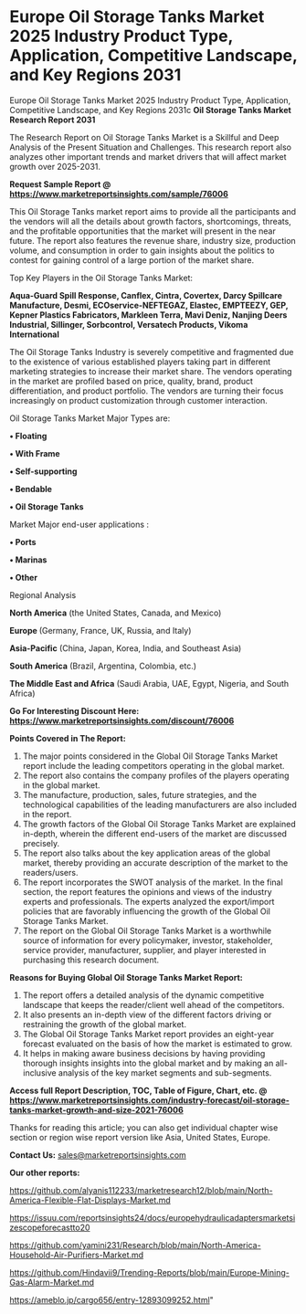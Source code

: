 # Europe Oil Storage Tanks Market 2025 Industry Product Type, Application, Competitive Landscape, and Key Regions 2031
 Europe Oil Storage Tanks Market 2025 Industry Product Type, Application, Competitive Landscape, and Key Regions 2031c
<strong>Oil Storage Tanks Market Research Report 2031</strong>

The Research Report on Oil Storage Tanks Market is a Skillful and Deep Analysis of the Present Situation and Challenges. This research report also analyzes other important trends and market drivers that will affect market growth over 2025-2031.

<strong>Request Sample Report @ <a href=https://www.marketreportsinsights.com/sample/76006>https://www.marketreportsinsights.com/sample/76006</a></strong>

This Oil Storage Tanks market report aims to provide all the participants and the vendors will all the details about growth factors, shortcomings, threats, and the profitable opportunities that the market will present in the near future. The report also features the revenue share, industry size, production volume, and consumption in order to gain insights about the politics to contest for gaining control of a large portion of the market share.

Top Key Players in the Oil Storage Tanks Market:

<strong>Aqua-Guard Spill Response, Canflex, Cintra, Covertex, Darcy Spillcare Manufacture, Desmi, ECOservice-NEFTEGAZ, Elastec, EMPTEEZY, GEP, Kepner Plastics Fabricators, Markleen Terra, Mavi Deniz, Nanjing Deers Industrial, Sillinger, Sorbcontrol, Versatech Products, Vikoma International</strong>

The Oil Storage Tanks Industry is severely competitive and fragmented due to the existence of various established players taking part in different marketing strategies to increase their market share. The vendors operating in the market are profiled based on price, quality, brand, product differentiation, and product portfolio. The vendors are turning their focus increasingly on product customization through customer interaction.

Oil Storage Tanks Market Major Types are:

<strong>• Floating

• With Frame

• Self-supporting

• Bendable

• Oil Storage Tanks</strong>

Market Major end-user applications :

<strong>• Ports

• Marinas

• Other</strong>

Regional Analysis

</u><strong><b>North America</b></strong> (the United States, Canada, and Mexico)

<strong><b>Europe </b></strong>(Germany, France, UK, Russia, and Italy)

<strong><b>Asia-Pacific</b></strong> (China, Japan, Korea, India, and Southeast Asia)

<strong><b>South America</b></strong> (Brazil, Argentina, Colombia, etc.)

<strong><b>The Middle East and Africa</b></strong> (Saudi Arabia, UAE, Egypt, Nigeria, and South Africa)

<strong>Go For Interesting Discount Here: <a href=https://www.marketreportsinsights.com/discount/76006>https://www.marketreportsinsights.com/discount/76006</a></strong>

<strong>Points Covered in The Report:</strong>
<ol>
  <li>The major points considered in the Global Oil Storage Tanks Market report include the leading competitors operating in the global market.</li>
  <li>The report also contains the company profiles of the players operating in the global market.</li>
  <li>The manufacture, production, sales, future strategies, and the technological capabilities of the leading manufacturers are also included in the report.</li>
  <li>The growth factors of the Global Oil Storage Tanks Market are explained in-depth, wherein the different end-users of the market are discussed precisely.</li>
  <li>The report also talks about the key application areas of the global market, thereby providing an accurate description of the market to the readers/users.</li>
  <li>The report incorporates the SWOT analysis of the market. In the final section, the report features the opinions and views of the industry experts and professionals. The experts analyzed the export/import policies that are favorably influencing the growth of the Global Oil Storage Tanks Market.</li>
  <li>The report on the Global Oil Storage Tanks Market is a worthwhile source of information for every policymaker, investor, stakeholder, service provider, manufacturer, supplier, and player interested in purchasing this research document.</li>
</ol>
<strong>Reasons for Buying Global Oil Storage Tanks Market Report:</strong>

<ol>
  <li>The report offers a detailed analysis of the dynamic competitive landscape that keeps the reader/client well ahead of the competitors.</li>
  <li>It also presents an in-depth view of the different factors driving or restraining the growth of the global market.</li>
  <li>The Global Oil Storage Tanks Market report provides an eight-year forecast evaluated on the basis of how the market is estimated to grow.</li>
  <li>It helps in making aware business decisions by having providing thorough insights insights into the global market and by making an all-inclusive analysis of the key market segments and sub-segments.</li>
</ol>
<strong>Access full Report Description, TOC, Table of Figure, Chart, etc. @ <a href=https://www.marketreportsinsights.com/industry-forecast/oil-storage-tanks-market-growth-and-size-2021-76006>https://www.marketreportsinsights.com/industry-forecast/oil-storage-tanks-market-growth-and-size-2021-76006</a></strong>


Thanks for reading this article; you can also get individual chapter wise section or region wise report version like Asia, United States, Europe.

<strong>Contact Us:</strong>
sales@marketreportsinsights.com

<strong>Our other reports:</strong>

<a href=https://github.com/alyanis112233/marketresearch12/blob/main/North-America-Flexible-Flat-Displays-Market.md>https://github.com/alyanis112233/marketresearch12/blob/main/North-America-Flexible-Flat-Displays-Market.md</a>

<a href=https://issuu.com/reportsinsights24/docs/europehydraulicadaptersmarketsizescopeforecastto20>https://issuu.com/reportsinsights24/docs/europehydraulicadaptersmarketsizescopeforecastto20</a>

<a href=https://github.com/yamini231/Research/blob/main/North-America-Household-Air-Purifiers-Market.md>https://github.com/yamini231/Research/blob/main/North-America-Household-Air-Purifiers-Market.md</a>

<a href=https://github.com/Hindavii9/Trending-Reports/blob/main/Europe-Mining-Gas-Alarm-Market.md>https://github.com/Hindavii9/Trending-Reports/blob/main/Europe-Mining-Gas-Alarm-Market.md</a>

<a href=https://ameblo.jp/cargo656/entry-12893099252.html>https://ameblo.jp/cargo656/entry-12893099252.html</a>"
